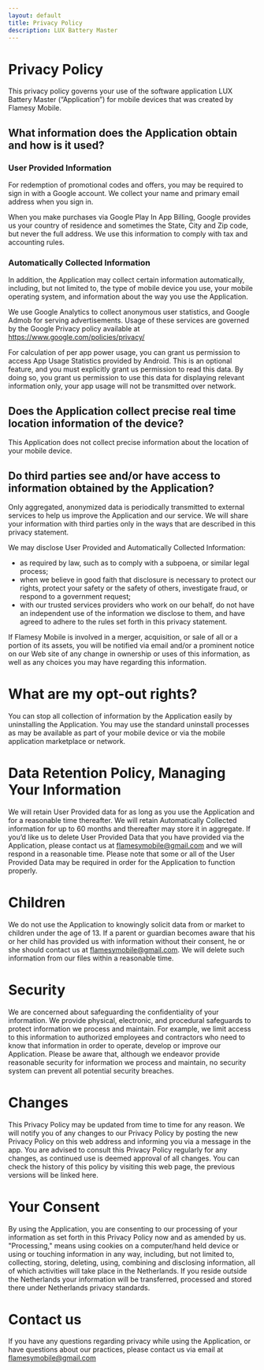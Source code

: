 ```yaml
---
layout: default
title: Privacy Policy
description: LUX Battery Master
---
```


# Privacy Policy
This privacy policy governs your use of the software application LUX Battery Master (“Application”) for mobile devices that was created by Flamesy Mobile.

## What information does the Application obtain and how is it used?

### User Provided Information

For redemption of promotional codes and offers, you may be required to sign in with a Google account. We collect your name and primary email address when you sign in.

When you make purchases via Google Play In App Billing, Google provides us your country of residence and sometimes the State, City and Zip code, but never the full address. We use this information to comply with tax and accounting rules.

### Automatically Collected Information

In addition, the Application may collect certain information automatically, including, but not limited to, the type of mobile device you use, your mobile operating system, and information about the way you use the Application.

We use Google Analytics to collect anonymous user statistics, and Google Admob for serving advertisements. Usage of these services are governed by the Google Privacy policy available at https://www.google.com/policies/privacy/

For calculation of per app power usage, you can grant us permission to access App Usage Statistics provided by Android. This is an optional feature, and you must explicitly grant us permission to read this data. By doing so, you grant us permission to use this data for displaying relevant information only, your app usage will not be transmitted over network.

## Does the Application collect precise real time location information of the device?

This Application does not collect precise information about the location of your mobile device.

## Do third parties see and/or have access to information obtained by the Application?

Only aggregated, anonymized data is periodically transmitted to external services to help us improve the Application and our service. We will share your information with third parties only in the ways that are described in this privacy statement.

We may disclose User Provided and Automatically Collected Information:

* as required by law, such as to comply with a subpoena, or similar legal process;
* when we believe in good faith that disclosure is necessary to protect our rights, protect your safety or the safety of others, investigate fraud, or respond to a government request;
* with our trusted services providers who work on our behalf, do not have an independent use of the information we disclose to them, and have agreed to adhere to the rules set forth in this privacy statement.

If Flamesy Mobile is involved in a merger, acquisition, or sale of all or a portion of its assets, you will be notified via email and/or a prominent notice on our Web site of any change in ownership or uses of this information, as well as any choices you may have regarding this information.

# What are my opt-out rights?

You can stop all collection of information by the Application easily by uninstalling the Application. You may use the standard uninstall processes as may be available as part of your mobile device or via the mobile application marketplace or network.

# Data Retention Policy, Managing Your Information

We will retain User Provided data for as long as you use the Application and for a reasonable time thereafter. We will retain Automatically Collected information for up to 60 months and thereafter may store it in aggregate. If you’d like us to delete User Provided Data that you have provided via the Application, please contact us at flamesymobile@gmail.com and we will respond in a reasonable time. Please note that some or all of the User Provided Data may be required in order for the Application to function properly.

# Children

We do not use the Application to knowingly solicit data from or market to children under the age of 13. If a parent or guardian becomes aware that his or her child has provided us with information without their consent, he or she should contact us at flamesymobile@gmail.com. We will delete such information from our files within a reasonable time.

# Security

We are concerned about safeguarding the confidentiality of your information. We provide physical, electronic, and procedural safeguards to protect information we process and maintain. For example, we limit access to this information to authorized employees and contractors who need to know that information in order to operate, develop or improve our Application. Please be aware that, although we endeavor provide reasonable security for information we process and maintain, no security system can prevent all potential security breaches.

# Changes

This Privacy Policy may be updated from time to time for any reason. We will notify you of any changes to our Privacy Policy by posting the new Privacy Policy on this web address and informing you via a message in the app. You are advised to consult this Privacy Policy regularly for any changes, as continued use is deemed approval of all changes. You can check the history of this policy by visiting this web page, the previous versions will be linked here.

# Your Consent

By using the Application, you are consenting to our processing of your information as set forth in this Privacy Policy now and as amended by us. "Processing," means using cookies on a computer/hand held device or using or touching information in any way, including, but not limited to, collecting, storing, deleting, using, combining and disclosing information, all of which activities will take place in the
Netherlands. If you reside outside the Netherlands your information will be transferred, processed and stored there under Netherlands privacy standards. 

# Contact us

If you have any questions regarding privacy while using the Application, or have questions about our practices, please contact us via email at flamesymobile@gmail.com